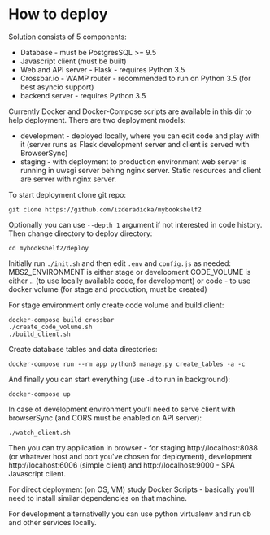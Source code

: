 How to deploy
=============

Solution consists of 5 components:
- Database - must be PostgresSQL >= 9.5
- Javascript client (must be built)
- Web and API server -  Flask - requires Python 3.5
- Crossbar.io - WAMP router - recommended to run on Python 3.5 (for best asyncio support)
- backend server - requires Python 3.5

Currently Docker and Docker-Compose scripts are available in this dir to help deployment.
There are two deployment models:
- development - deployed locally, where you can edit code and play with it (server runs as Flask development server and client is served with BrowserSync)
- staging - with deployment to production environment web server is running in uwsgi server behing nginx server. Static resources and client are server with nginx server.

To start deployment clone git repo:
```
git clone https://github.com/izderadicka/mybookshelf2
```
Optionally you can use `--depth 1` argument if not interested in code history.
Then change directory to deploy directory:
```
cd mybookshelf2/deploy
```
Initially run `./init.sh` and then edit `.env` and `config.js` as needed:
MBS2_ENVIRONMENT is either stage or development 
CODE_VOLUME is either .. (to use locally available code, for development) or code - to use docker volume (for stage and production, must be created)

For stage environment only create code volume and build client:
```
docker-compose build crossbar
./create_code_volume.sh
./build_client.sh
```
Create database tables and data directories:
```
docker-compose run --rm app python3 manage.py create_tables -a -c
```
And finally you can start everything (use `-d` to run in background):
```
docker-compose up
```

In case of development environment you'll need to serve client with browserSync (and CORS must be enabled on API server):
```
./watch_client.sh
```

Then you can try application in browser - for staging http://localhost:8088 (or whatever host and port you've chosen for deployment), development http://locahost:6006 (simple client) and http://localhost:9000 - SPA Javascript client.

For direct deployment (on OS, VM) study Docker Scripts - basically you'll need to install similar dependencies on that machine.

For development alternativelly you can use python virtualenv and run db and other services locally.
 